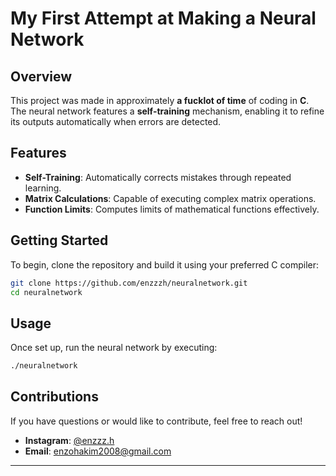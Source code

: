 

#  My First Attempt at Making a Neural Network

##  Overview

This project was made in approximately **a fucklot of time** of coding in **C**. The neural network features a **self-training** mechanism, enabling it to refine its outputs automatically when errors are detected.

##  Features

- **Self-Training**: Automatically corrects mistakes through repeated learning.
- **Matrix Calculations**: Capable of executing complex matrix operations.
- **Function Limits**: Computes limits of mathematical functions effectively.

##  Getting Started

To begin, clone the repository and build it using your preferred C compiler:

```bash
git clone https://github.com/enzzzh/neuralnetwork.git
cd neuralnetwork
```

##  Usage

Once set up, run the neural network by executing:

```bash
./neuralnetwork
```

##  Contributions

If you have questions or would like to contribute, feel free to reach out!

- **Instagram**: [@enzzz.h](https://instagram.com/enzzz.h)
- **Email**: [enzohakim2008@gmail.com](mailto:enzohakim2008@gmail.com)

---
